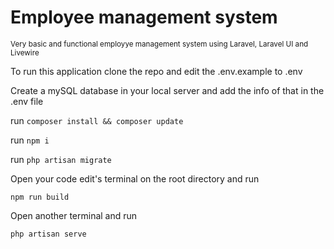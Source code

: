 <h1>Employee management system</h1>
<small>Very basic and functional employye management system using Laravel, Laravel UI and Livewire </small>

To run this application clone the repo and edit the .env.example to .env <br>

Create a mySQL database in your local server and add the info of that in the .env file

run ```composer install && composer update```

run ```npm i```

run ```php artisan migrate```

Open your code edit's terminal on the root directory and run <br>

```npm run build``` <br>

Open another terminal and run

```php artisan serve```

